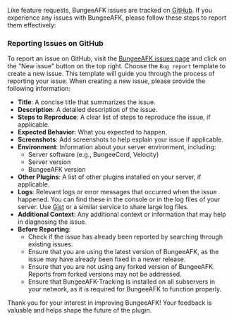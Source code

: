 Like feature requests, BungeeAFK issues are tracked on [GitHub](https://github.com/Fameless9/BungeeAFK/issues).
If you experience any issues with BungeeAFK, please follow these steps to report them effectively:

### Reporting Issues on GitHub
To report an issue on GitHub, visit the [BungeeAFK issues page](https://github.com/Fameless9/BungeeAFK/issues) and click on the "New issue" button
on the top right. Choose the `Bug report` template to create a new issue. This template will guide you through the process of reporting your issue.
When creating a new issue, please provide the following information:

- **Title**: A concise title that summarizes the issue.
- **Description**: A detailed description of the issue.
- **Steps to Reproduce**: A clear list of steps to reproduce the issue, if applicable.
- **Expected Behavior**: What you expected to happen.
- **Screenshots**: Add screenshots to help explain your issue if applicable.
- **Environment**: Information about your server environment, including:
    - Server software (e.g., BungeeCord, Velocity)
    - Server version
    - BungeeAFK version
- **Other Plugins**: A list of other plugins installed on your server, if applicable.
- **Logs**: Relevant logs or error messages that occurred when the issue happened. You can find these in the console or in the log files of your server. Use 
  [Gist](https://gist.github.com/) or a similar service to share large log files.
- **Additional Context**: Any additional context or information that may help in diagnosing the issue.
- **Before Reporting**:
    - Check if the issue has already been reported by searching through existing issues.
    - Ensure that you are using the latest version of BungeeAFK, as the issue may have already been fixed in a newer release.
    - Ensure that you are not using any forked version of BungeeAFK. Reports from forked versions may not be addressed.
    - Ensure that BungeeAFK-Tracking is installed on all subservers in your network, as it is required for BungeeAFK to function properly.

Thank you for your interest in improving BungeeAFK! Your feedback is valuable and helps shape the future of the plugin.